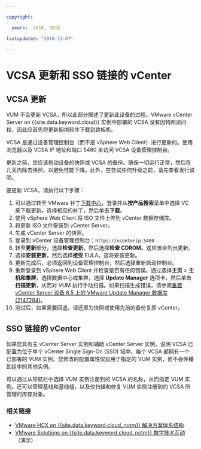 ```yaml
---

copyright:

  years:  2016, 2018

lastupdated: "2018-11-07"

---
```


# VCSA 更新和 SSO 链接的 vCenter

## VCSA 更新

VUM 不会更新 VCSA，所以此部分描述了更新此设备的过程。VMware vCenter Server on {{site.data.keyword.cloud}} 实例中部署的 VCSA 没有因特网访问权，因此应首先将更新捆绑软件下载到跳板机。

VCSA 是通过设备管理控制台（而不是 vSphere Web Client）进行更新的。使用浏览器以及 VCSA IP 地址和端口 5480 来访问 VCSA 设备管理控制台。

更新之前，您应该启动设备的快照或 VCSA 的备份。确保一切运行正常，然后在几天内除去快照，以避免性能下降。此外，在尝试任何升级之前，请先查看发行说明。

要更新 VCSA，请执行以下步骤：
1. 可以通过转至 VMware 补丁[下载中心](https://my.vmware.com/group/vmware/patch#search)，登录并从**按产品搜索**菜单中选择 VC 来下载更新。选择相应的补丁，然后单击**下载**。
2. 使用 vSphere Web Client 将 ISO 文件上传到 vCenter 数据存储库。
3. 将更新 ISO 文件安装到 vCenter Server。
4. 生成 vCenter Server 的快照。
5. 登录到 vCenter 设备管理控制台：`https://vcenterip:5480`
6. 转至**更新**部分，选择**检查更新**，然后选择**检查 CDROM**。这应该会列出更新。
7. 选择**安装更新**，然后选择**接受** EULA。这将安装更新。
8. 更新完成后，必须返回到设备管理控制台，然后选择重新启动控制台。
9. 重新登录到 vSphere Web Client 并检查是否有任何错误。通过选择**主页** > **主机和集群**，选择数据中心或集群，选择 **Update Manager** 选项卡，然后单击**扫描更新**，从而对 VUM 执行手动扫描。如果扫描生成错误，请参阅[重置 vCenter Server 设备 6.5 上的 VMware Update Manager 数据库 (2147284)](https://kb.vmware.com/s/article/2147284)。
10. 测试后，如果需要回退，请还原为快照或使用先前的备份复原 vCenter。

## SSO 链接的 vCenter

如果您具有主 vCenter Server 实例和辅助 vCenter Server 实例，说明 VCSA 已配置为位于单个 vCenter Single Sign-On (SSO) 域中。每个 VCSA 都拥有一个已部署的 VUM 实例。您修改的配置属性仅应用于指定的 VUM 实例，而不会传播到组中的其他实例。

可以通过从导航栏中选择 VUM 实例注册到的 VCSA 的名称，从而指定 VUM 实例。还可以管理基线和基线组，以及仅扫描和修复 VUM 实例注册到的 VCSA 所管理的库存对象。

### 相关链接

* [VMware HCX on {{site.data.keyword.cloud_notm}} 解决方案体系结构](https://www.ibm.com/cloud/garage/files/HCX_Architecture_Design.pdf)
* [VMware Solutions on {{site.data.keyword.cloud_notm}} 数字技术互动](https://ibm-dte.mybluemix.net/ibm-vmware)（演示）
